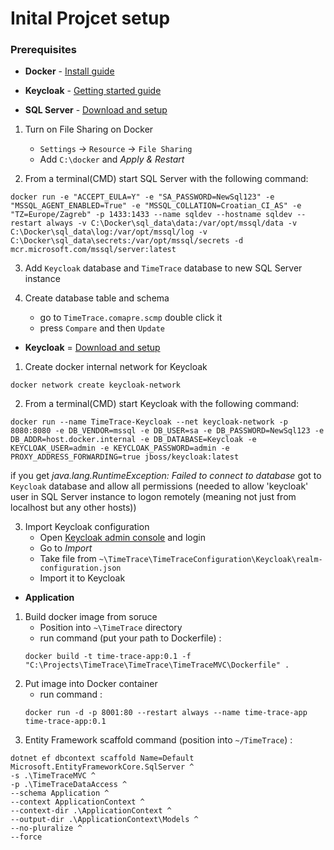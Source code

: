 # Inital Projcet setup

### Prerequisites

- **Docker** - [Install guide](https://docs.docker.com/docker-for-windows/install/)
- **Keycloak** - [Getting started guide](https://www.keycloak.org/getting-started/getting-started-docker)

- **SQL Server** - [Download and setup](https://hub.docker.com/_/microsoft-mssql-server)

1. Turn on File Sharing on Docker
	- `Settings` -> `Resource` -> `File Sharing`
	- Add `C:\docker` and *Apply & Restart*

2. From a terminal(CMD) start SQL Server with the following command:

```
docker run -e "ACCEPT_EULA=Y" -e "SA_PASSWORD=NewSql123" -e "MSSQL_AGENT_ENABLED=True" -e "MSSQL_COLLATION=Croatian_CI_AS" -e "TZ=Europe/Zagreb" -p 1433:1433 --name sqldev --hostname sqldev --restart always -v C:\Docker\sql_data\data:/var/opt/mssql/data -v C:\Docker\sql_data\log:/var/opt/mssql/log -v C:\Docker\sql_data\secrets:/var/opt/mssql/secrets -d mcr.microsoft.com/mssql/server:latest
```
3. Add `Keycloak` database and `TimeTrace` database to new SQL Server instance

4. Create database table and schema
	- go to `TimeTrace.comapre.scmp` double click it
	- press `Compare` and then `Update`

- **Keycloak** = [Download and setup](https://hub.docker.com/r/jboss/keycloak/)

1. Create docker internal network for Keycloak

```
docker network create keycloak-network
```

2. From a terminal(CMD) start Keycloak with the following command:

```
docker run --name TimeTrace-Keycloak --net keycloak-network -p 8080:8080 -e DB_VENDOR=mssql -e DB_USER=sa -e DB_PASSWORD=NewSql123 -e DB_ADDR=host.docker.internal -e DB_DATABASE=Keycloak -e KEYCLOAK_USER=admin -e KEYCLOAK_PASSWORD=admin -e PROXY_ADDRESS_FORWARDING=true jboss/keycloak:latest
```
if you get *java.lang.RuntimeException: Failed to connect to database* got to `Keycloak` database and allow all permissions (needed to allow 'keycloak' user in SQL Server instance to logon remotely (meaning not just from localhost but any other hosts))

3. Import Keycloak configuration
	- Open [Keycloak admin console](http://localhost:8080/auth/) and login
	- Go to *Import*
	- Take file from `~\TimeTrace\TimeTraceConfiguration\Keycloak\realm-configuration.json`
	- Import it to Keycloak

- **Application**

1. Build docker image from soruce
	- Position into `~\TimeTrace` directory
	- run command (put your path to Dockerfile) :
	```
	docker build -t time-trace-app:0.1 -f "C:\Projects\TimeTrace\TimeTrace\TimeTraceMVC\Dockerfile" .
	```
2. Put image into Docker container
	- run command :
	```
	docker run -d -p 8001:80 --restart always --name time-trace-app time-trace-app:0.1
	```
3. Entity Framework scaffold command (position into `~/TimeTrace`) :
```
dotnet ef dbcontext scaffold Name=Default Microsoft.EntityFrameworkCore.SqlServer ^
-s .\TimeTraceMVC ^
-p .\TimeTraceDataAccess ^
--schema Application ^
--context ApplicationContext ^
--context-dir .\ApplicationContext ^
--output-dir .\ApplicationContext\Models ^
--no-pluralize ^
--force
```